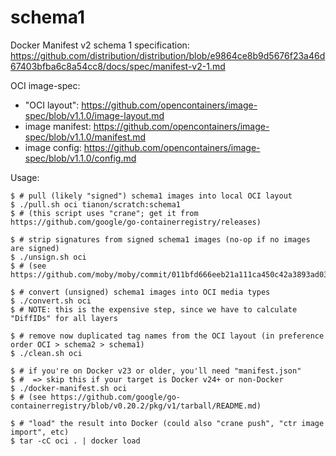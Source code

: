 # schema1

Docker Manifest v2 schema 1 specification: https://github.com/distribution/distribution/blob/e9864ce8b9d5676f23a46d67403bfba6c8a54cc8/docs/spec/manifest-v2-1.md

OCI image-spec:
- "OCI layout": https://github.com/opencontainers/image-spec/blob/v1.1.0/image-layout.md
- image manifest: https://github.com/opencontainers/image-spec/blob/v1.1.0/manifest.md
- image config: https://github.com/opencontainers/image-spec/blob/v1.1.0/config.md

Usage:

```console
$ # pull (likely "signed") schema1 images into local OCI layout
$ ./pull.sh oci tianon/scratch:schema1
$ # (this script uses "crane"; get it from https://github.com/google/go-containerregistry/releases)

$ # strip signatures from signed schema1 images (no-op if no images are signed)
$ ./unsign.sh oci
$ # (see https://github.com/moby/moby/commit/011bfd666eeb21a111ca450c42a3893ad03c9324)

$ # convert (unsigned) schema1 images into OCI media types
$ ./convert.sh oci
$ # NOTE: this is the expensive step, since we have to calculate "DiffIDs" for all layers

$ # remove now duplicated tag names from the OCI layout (in preference order OCI > schema2 > schema1)
$ ./clean.sh oci

$ # if you're on Docker v23 or older, you'll need "manifest.json"
$ #  => skip this if your target is Docker v24+ or non-Docker
$ ./docker-manifest.sh oci
$ # (see https://github.com/google/go-containerregistry/blob/v0.20.2/pkg/v1/tarball/README.md)

$ # "load" the result into Docker (could also "crane push", "ctr image import", etc)
$ tar -cC oci . | docker load
```
